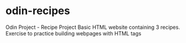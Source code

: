 # odin-recipes
Odin Project - Recipe Project
Basic HTML website containing 3 recipes. Exercise to practice building webpages with HTML tags
